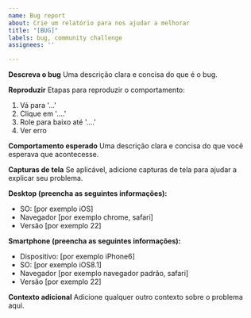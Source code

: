 ```yaml
---
name: Bug report
about: Crie um relatório para nos ajudar a melhorar
title: "[BUG]"
labels: bug, community challenge
assignees: ''

---
```


**Descreva o bug**
Uma descrição clara e concisa do que é o bug.

**Reproduzir**
Etapas para reproduzir o comportamento:
1. Vá para '...'
2. Clique em '....'
3. Role para baixo até '....'
4. Ver erro

**Comportamento esperado**
Uma descrição clara e concisa do que você esperava que acontecesse.

**Capturas de tela**
Se aplicável, adicione capturas de tela para ajudar a explicar seu problema.

**Desktop (preencha as seguintes informações):**
  - SO: [por exemplo iOS]
  - Navegador [por exemplo chrome, safari]
  - Versão [por exemplo 22]

**Smartphone (preencha as seguintes informações):**
  - Dispositivo: [por exemplo iPhone6]
  - SO: [por exemplo iOS8.1]
  - Navegador [por exemplo navegador padrão, safari]
  - Versão [por exemplo 22]

**Contexto adicional**
Adicione qualquer outro contexto sobre o problema aqui.

